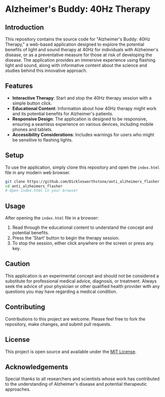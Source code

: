 # Alzheimer's Buddy: 40Hz Therapy

## Introduction

This repository contains the source code for "Alzheimer's Buddy: 40Hz Therapy," a web-based application designed to explore the potential benefits of light and sound therapy at 40Hz for individuals with Alzheimer's disease, or as a preventative measure for those at risk of developing the disease. The application provides an immersive experience using flashing light and sound, along with informative content about the science and studies behind this innovative approach.

## Features

- **Interactive Therapy**: Start and stop the 40Hz therapy session with a simple button click.
- **Educational Content**: Information about how 40Hz therapy might work and its potential benefits for Alzheimer's patients.
- **Responsive Design**: The application is designed to be responsive, ensuring a seamless experience on various devices, including mobile phones and tablets.
- **Accessibility Considerations**: Includes warnings for users who might be sensitive to flashing lights.

## Setup

To use the application, simply clone this repository and open the `index.html` file in any modern web browser.

```bash
git clone https://github.com/Dicklesworthstone/anti_alzheimers_flasher
cd anti_alzheimers_flasher
# Open index.html in your browser
```

## Usage

After opening the `index.html` file in a browser:
1. Read through the educational content to understand the concept and potential benefits.
2. Press the 'Start' button to begin the therapy session.
3. To stop the session, either click anywhere on the screen or press any key.

## Caution

This application is an experimental concept and should not be considered a substitute for professional medical advice, diagnosis, or treatment. Always seek the advice of your physician or other qualified health provider with any questions you may have regarding a medical condition.

## Contributing

Contributions to this project are welcome. Please feel free to fork the repository, make changes, and submit pull requests.

## License

This project is open source and available under the [MIT License](LICENSE).

## Acknowledgements

Special thanks to all researchers and scientists whose work has contributed to the understanding of Alzheimer's disease and potential therapeutic approaches.